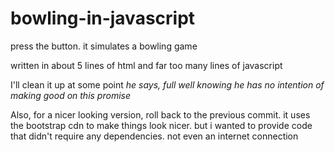 # bowling-in-javascript

press the button. it simulates a bowling game

written in about 5 lines of html and far too many lines of javascript

I'll clean it up at some point *he says, full well knowing he has no intention of making good on this promise*

Also, for a nicer looking version, roll back to the previous commit. it uses the bootstrap cdn to make things look nicer. but i wanted to provide code that didn't require any dependencies. not even an internet connection